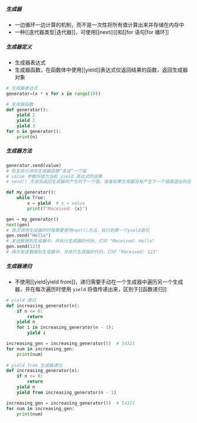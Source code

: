 ##### 生成器
- 一边循环一边计算的机制，而不是一次性将所有值计算出来并存储在内存中
- 一种[[迭代器类型|迭代器]]，可使用[[next()]]和[[for 语句|for 循环]]
##### 生成器定义
- 生成器表达式
- 生成器函数，在函数体中使用[[yield]]表达式仅返回结果的函数，返回生成器对象
```python
# 生成器表达式
generator=(x * x for x in range(10))

# 生成器函数
def generator():
    yield 1
    yield 2
    yield 3
for n in generator():
	print(n)
```
##### 生成器方法
```python
generator.send(value)
# 恢复执行并向生成器函数“发送”一个值
# value 参数将成为当前 yield 表达式的结果
# send() 方法会返回生成器所产生的下一个值，或者如果生成器没有产生下一个值就退出则会引发 StopIteration

def my_generator():
    while True:
        x = yield  # x = value
        print(f"Received: {x}")

gen = my_generator()
next(gen)  
# 首次调用生成器的时候需要使用next()方法，执行到第一个yield语句
gen.send("Hello")  
# 发送数据到生成器中，并执行生成器的代码，打印 "Received: Hello"
gen.send(123)  
# 再次发送数据到生成器中，并执行生成器的代码，打印 "Received: 123"
```
##### 生成器递归
- 不使用[[yield|yield from]]，递归需要手动在一个生成器中遍历另一个生成器，并在每次遍历时使用 `yield` 将值传递出来，区别于[[函数递归]]
```python
# yield 递归
def increasing_generator(n):
    if n <= 0:
        return
    yield n
    for i in increasing_generator(n - 1):
        yield i

increasing_gen = increasing_generator(5)  # 54321
for num in increasing_gen:
    print(num)
    
# yield from 生成器递归
def increasing_generator(n):
    if n <= 0:
        return
    yield n
    yield from increasing_generator(n - 1)

increasing_gen = increasing_generator(5)  # 54321
for num in increasing_gen:
    print(num)

```
